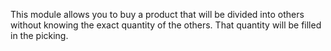 This module allows you to buy a product that will be divided into others
without knowing the exact quantity of the others. That quantity will be
filled in the picking.
